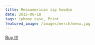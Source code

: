 ```yaml
---
title: Mesoamerican zip hoodie
date: 2015-06-18
tags: iphone case, Print
featured_image: /images/merch/meso.jpg
---
```

<a target="_blank" class="s6-link" href="http://society6.com/product/mesoamerican-1-sketch_hoody#7=113&19=144&8=39">Buy It!</a>